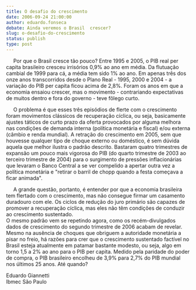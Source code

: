 ```yaml
---
title: O desafio do crescimento
date: 2006-09-24 21:00:00
author: eduardo.fonseca
debate: Ainda veremos o Brasil  crescer?
slug: o-desafio-do-crescimento
status: publish 
type: post
---
```


     Por que o Brasil cresce tão pouco? Entre 1995 e 2005, o PIB real per capita brasileiro cresceu irrisórios 0,9% ao ano em média. Da flutuação cambial de 1999 para cá, a média tem sido 1% ao ano. Em apenas três dos onze anos transcorridos desde o Plano Real - 1995, 2000 e 2004 - a variação do PIB per capita ficou acima de 2,8%. Foram os anos em que a economia ensaiou crescer, mas o movimento - contrariando expectativas de muitos dentro e fora do governo - teve fôlego curto.  
  
     O problema é que esses três episódios de flerte com o crescimento foram movimentos clássicos de recuperação cíclica, ou seja, basicamente ajustes táticos de curto prazo da oferta provocados por alguma melhora nas condições de demanda interna (política monetária e fiscal) e/ou externa (câmbio e renda mundial). A retração do crescimento em 2005, sem que houvesse qualquer tipo de choque externo ou doméstico, é sem dúvida aquela que melhor ilustra o padrão descrito. Bastaram quatro trimestres de expansão um pouco mais vigorosa do PIB (do quarto trimestre de 2003 ao terceiro trimestre de 2004) para o surgimento de pressões inflacionárias que levaram o Banco Central a se ver compelido a apertar outra vez a política monetária e "retirar o barril de chopp quando a festa começava a ficar animada".   
  
     A grande questão, portanto, é entender por que a economia brasileira tem flertado com o crescimento, mas não consegue firmar um casamento duradouro com ele. Os ciclos de redução do juro primário são capazes de promover a recuperação cíclica, mas eles não têm condições de conduzir ao crescimento sustentado.   
O mesmo padrão vem se repetindo agora, como os recém-divulgados dados de crescimento do segundo trimestre de 2006 acabam de revelar. Mesmo na ausência de choques que obriguem a autoridade monetária a pisar no freio, há razões para crer que o crescimento sustentado factível no Brasil esteja atualmente em patamar bastante modesto, ou seja, algo em torno 1,5 a 2% ao ano para o PIB per capita. Medido pela paridade do poder de compra, o PIB brasileiro encolheu de 3,9% para 2,7% do PIB mundial nos últimos 25 anos. Até quando?  
  
Eduardo Giannetti  
Ibmec São Paulo

